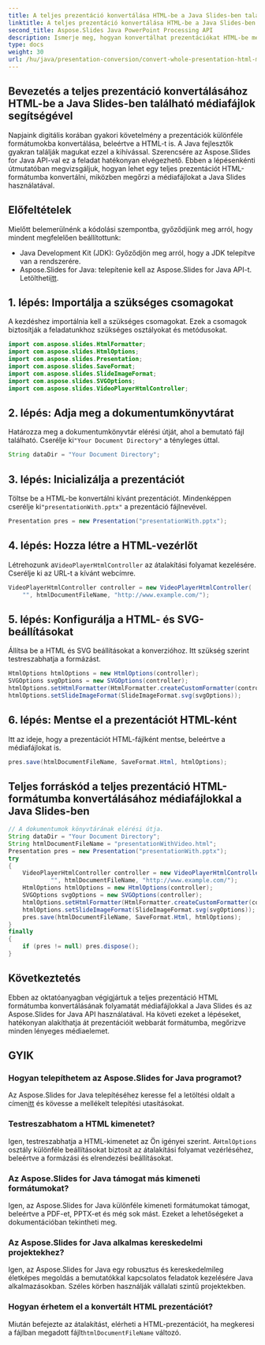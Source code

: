 ```yaml
---
title: A teljes prezentáció konvertálása HTML-be a Java Slides-ben található médiafájlok segítségével
linktitle: A teljes prezentáció konvertálása HTML-be a Java Slides-ben található médiafájlok segítségével
second_title: Aspose.Slides Java PowerPoint Processing API
description: Ismerje meg, hogyan konvertálhat prezentációkat HTML-be médiafájlokkal a Java Slides segítségével. Kövesse lépésenkénti útmutatónkat az Aspose.Slides for Java API-val.
type: docs
weight: 30
url: /hu/java/presentation-conversion/convert-whole-presentation-html-media-files-java-slides/
---
```


## Bevezetés a teljes prezentáció konvertálásához HTML-be a Java Slides-ben található médiafájlok segítségével

Napjaink digitális korában gyakori követelmény a prezentációk különféle formátumokba konvertálása, beleértve a HTML-t is. A Java fejlesztők gyakran találják magukat ezzel a kihívással. Szerencsére az Aspose.Slides for Java API-val ez a feladat hatékonyan elvégezhető. Ebben a lépésenkénti útmutatóban megvizsgáljuk, hogyan lehet egy teljes prezentációt HTML-formátumba konvertálni, miközben megőrzi a médiafájlokat a Java Slides használatával.

## Előfeltételek

Mielőtt belemerülnénk a kódolási szempontba, győződjünk meg arról, hogy mindent megfelelően beállítottunk:

- Java Development Kit (JDK): Győződjön meg arról, hogy a JDK telepítve van a rendszerére.
-  Aspose.Slides for Java: telepítenie kell az Aspose.Slides for Java API-t. Letöltheti[itt](https://releases.aspose.com/slides/java/).

## 1. lépés: Importálja a szükséges csomagokat

A kezdéshez importálnia kell a szükséges csomagokat. Ezek a csomagok biztosítják a feladatunkhoz szükséges osztályokat és metódusokat.

```java
import com.aspose.slides.HtmlFormatter;
import com.aspose.slides.HtmlOptions;
import com.aspose.slides.Presentation;
import com.aspose.slides.SaveFormat;
import com.aspose.slides.SlideImageFormat;
import com.aspose.slides.SVGOptions;
import com.aspose.slides.VideoPlayerHtmlController;
```

## 2. lépés: Adja meg a dokumentumkönyvtárat

 Határozza meg a dokumentumkönyvtár elérési útját, ahol a bemutató fájl található. Cserélje ki`"Your Document Directory"` a tényleges úttal.

```java
String dataDir = "Your Document Directory";
```

## 3. lépés: Inicializálja a prezentációt

 Töltse be a HTML-be konvertálni kívánt prezentációt. Mindenképpen cserélje ki`"presentationWith.pptx"` a prezentáció fájlnevével.

```java
Presentation pres = new Presentation("presentationWith.pptx");
```

## 4. lépés: Hozza létre a HTML-vezérlőt

 Létrehozunk a`VideoPlayerHtmlController` az átalakítási folyamat kezelésére. Cserélje ki az URL-t a kívánt webcímre.

```java
VideoPlayerHtmlController controller = new VideoPlayerHtmlController(
    "", htmlDocumentFileName, "http://www.example.com/");
```

## 5. lépés: Konfigurálja a HTML- és SVG-beállításokat

Állítsa be a HTML és SVG beállításokat a konverzióhoz. Itt szükség szerint testreszabhatja a formázást.

```java
HtmlOptions htmlOptions = new HtmlOptions(controller);
SVGOptions svgOptions = new SVGOptions(controller);
htmlOptions.setHtmlFormatter(HtmlFormatter.createCustomFormatter(controller));
htmlOptions.setSlideImageFormat(SlideImageFormat.svg(svgOptions));
```

## 6. lépés: Mentse el a prezentációt HTML-ként

Itt az ideje, hogy a prezentációt HTML-fájlként mentse, beleértve a médiafájlokat is.

```java
pres.save(htmlDocumentFileName, SaveFormat.Html, htmlOptions);
```

## Teljes forráskód a teljes prezentáció HTML-formátumba konvertálásához médiafájlokkal a Java Slides-ben

```java
// A dokumentumok könyvtárának elérési útja.
String dataDir = "Your Document Directory";
String htmlDocumentFileName = "presentationWithVideo.html";
Presentation pres = new Presentation("presentationWith.pptx");
try
{
	VideoPlayerHtmlController controller = new VideoPlayerHtmlController(
			"", htmlDocumentFileName, "http://www.example.com/");
	HtmlOptions htmlOptions = new HtmlOptions(controller);
	SVGOptions svgOptions = new SVGOptions(controller);
	htmlOptions.setHtmlFormatter(HtmlFormatter.createCustomFormatter(controller));
	htmlOptions.setSlideImageFormat(SlideImageFormat.svg(svgOptions));
	pres.save(htmlDocumentFileName, SaveFormat.Html, htmlOptions);
}
finally
{
	if (pres != null) pres.dispose();
}
```

## Következtetés

Ebben az oktatóanyagban végigjártuk a teljes prezentáció HTML formátumba konvertálásának folyamatát médiafájlokkal a Java Slides és az Aspose.Slides for Java API használatával. Ha követi ezeket a lépéseket, hatékonyan alakíthatja át prezentációit webbarát formátumba, megőrizve minden lényeges médiaelemet.

## GYIK

### Hogyan telepíthetem az Aspose.Slides for Java programot?

 Az Aspose.Slides for Java telepítéséhez keresse fel a letöltési oldalt a címen[itt](https://releases.aspose.com/slides/java/) és kövesse a mellékelt telepítési utasításokat.

### Testreszabhatom a HTML kimenetet?

 Igen, testreszabhatja a HTML-kimenetet az Ön igényei szerint. A`HtmlOptions` osztály különféle beállításokat biztosít az átalakítási folyamat vezérléséhez, beleértve a formázási és elrendezési beállításokat.

### Az Aspose.Slides for Java támogat más kimeneti formátumokat?

Igen, az Aspose.Slides for Java különféle kimeneti formátumokat támogat, beleértve a PDF-et, PPTX-et és még sok mást. Ezeket a lehetőségeket a dokumentációban tekintheti meg.

### Az Aspose.Slides for Java alkalmas kereskedelmi projektekhez?

Igen, az Aspose.Slides for Java egy robusztus és kereskedelmileg életképes megoldás a bemutatókkal kapcsolatos feladatok kezelésére Java alkalmazásokban. Széles körben használják vállalati szintű projektekben.

### Hogyan érhetem el a konvertált HTML prezentációt?

 Miután befejezte az átalakítást, elérheti a HTML-prezentációt, ha megkeresi a fájlban megadott fájlt`htmlDocumentFileName` változó.